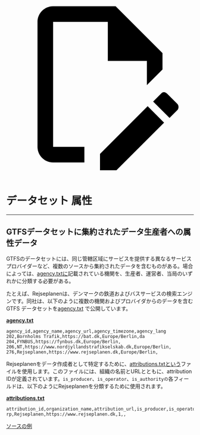 <a class="pencil-link" href="https://github.com/MobilityData/gtfs.org/edit/main/docs/schedule/examples/attributions.md" title="Edit this page" target="_blank">
    <svg class="pencil" xmlns="http://www.w3.org/2000/svg" viewBox="0 0 24 24"><path d="M10 20H6V4h7v5h5v3.1l2-2V8l-6-6H6c-1.1 0-2 .9-2 2v16c0 1.1.9 2 2 2h4v-2m10.2-7c.1 0 .3.1.4.2l1.3 1.3c.2.2.2.6 0 .8l-1 1-2.1-2.1 1-1c.1-.1.2-.2.4-.2m0 3.9L14.1 23H12v-2.1l6.1-6.1 2.1 2.1Z"></path></svg>
  </a>

# データセット 属性

<hr>

## GTFSデータセットに集約されたデータ生産者への属性データ

GTFSのデータセットには、同じ管轄区域にサービスを提供する異なるサービスプロバイダーなど、複数のソースから集約されたデータを含むものがある。場合によっては、[agency.txtに](../../reference/#agencytxt)記載されている機関を、生産者、運営者、当局のいずれかに分類する必要がある。

たとえば、Rejseplanenは、デンマークの鉄道およびバスサービスの検索エンジンです。同社は、以下のように複数の機関およびプロバイダからのデータを含む GTFS データセットを[agency.txt](../../reference/#agencytxt) で公開しています。

[**agency.txt**](../../reference/#agencytxt)

    agency_id,agency_name,agency_url,agency_timezone,agency_lang
    202,Bornholms Trafik,https://bat.dk,Europe/Berlin,da
    204,FYNBUS,https://fynbus.dk,Europe/Berlin,
    206,NT,https://www.nordjyllandstrafikselskab.dk,Europe/Berlin,
    276,Rejseplanen,https://www.rejseplanen.dk,Europe/Berlin,

Rejseplanenをデータ作成者として特定するために、[attributions.txtという](../../reference/#attributionstxt)ファイルを使用します。このファイルには、組織の名前とURLとともに、attribution IDが定義されています。`is_producer`、`is_operator`、`is_authorityの`各フィールドは、以下のようにRejseplanenを分類するために使用されます。

[**attributions.txt**](../../reference/#attributionstxt)

    attribution_id,organization_name,attribution_url,is_producer,is_operator,is_authority
    rp,Rejseplanen,https://www.rejseplanen.dk,1,,

[ソースの例](http://www.rejseplanen.info/labs/GTFS.zip)
